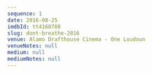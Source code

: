 ```yaml
---
sequence: 1
date: 2016-08-25
imdbId: tt4160708
slug: dont-breathe-2016
venue: Alamo Drafthouse Cinema - One Loudoun
venueNotes: null
medium: null
mediumNotes: null
---
```


